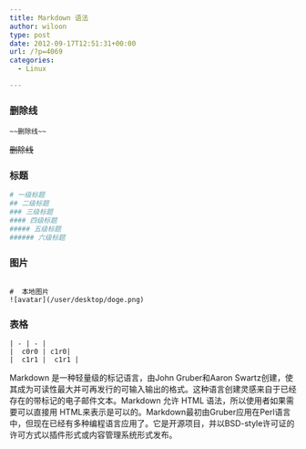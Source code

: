 ```yaml
---
title: Markdown 语法
author: wiloon
type: post
date: 2012-09-17T12:51:31+00:00
url: /?p=4069
categories:
  - Linux

---
```

### 删除线
    ~~删除线~~
~~删除线~~
    
### 标题

```bash
# 一级标题
## 二级标题
### 三级标题
#### 四级标题
##### 五级标题
###### 六级标题
```

### 图片

```bash![Alt text](图片链接 "optional title")

#  本地图片 
![avatar](/user/desktop/doge.png)
```

### 表格

```bash|  t0 | t1  |
| - | - |
|  c0r0 | c1r0|
|  c1r1 |  c1r1 |

```

Markdown 是一种轻量级的标记语言，由John Gruber和Aaron Swartz创建，使其成为可读性最大并可再发行的可输入输出的格式。这种语言创建灵感来自于已经存在的带标记的电子邮件文本。Markdown 允许 HTML 语法，所以使用者如果需要可以直接用 HTML来表示是可以的。Markdown最初由Gruber应用在Perl语言中，但现在已经有多种编程语言应用了。它是开源项目，并以BSD-style许可证的许可方式以插件形式或内容管理系统形式发布。